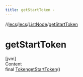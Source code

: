 ```yaml
---
title: getStartToken -
---
```

//[lecs](../../index.md)/[lecs](../index.md)/[ListNode](index.md)/[getStartToken](get-start-token.md)



# getStartToken  
[jvm]  
Content  
final [Token](../-token/index.md)[getStartToken](get-start-token.md)()  
  



